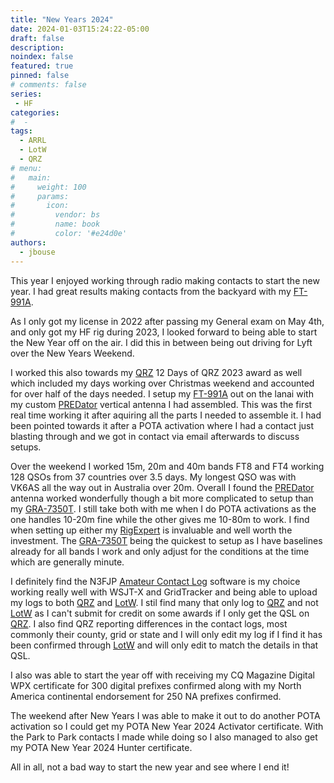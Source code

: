 ```yaml
---
title: "New Years 2024"
date: 2024-01-03T15:24:22-05:00
draft: false
description: 
noindex: false
featured: true
pinned: false
# comments: false
series:
 - HF
categories:
#  - 
tags:
  - ARRL
  - LotW
  - QRZ
# menu:
#   main:
#     weight: 100
#     params:
#       icon:
#         vendor: bs
#         name: book
#         color: '#e24d0e'
authors:
  - jbouse
---
```


This year I enjoyed working through radio making contacts to start
the new year. I had great results making contacts from the backyard
with my [FT-991A].


<!--more-->

As I only got my license in 2022 after passing my General exam on May
4th, and only got my HF rig during 2023, I looked forward to being able
to start the New Year off on the air. I did this in between being out
driving for Lyft over the New Years Weekend.

I worked this also towards my [QRZ] 12 Days of QRZ 2023 award as well
which included my days working over Christmas weekend and accounted for 
over half of the days needed. I setup my [FT-991A] out on the lanai with
my custom [PREDator][PREDATOR] vertical antenna I had assembled. This
was the first real time working it after aquiring all the parts I needed
to assemble it. I had been pointed towards it after a POTA activation
where I had a contact just blasting through and we got in contact via
email afterwards to discuss setups.

Over the weekend I worked 15m, 20m and 40m bands FT8 and FT4 working 128
QSOs from 37 countries over 3.5 days. My longest QSO was with VK6AS all
the way out in Australia over 20m. Overall I found the [PREDator][PREDATOR]
antenna worked wonderfully though a bit more complicated to setup than
my [GRA-7350T]. I still take both with me when I do POTA activations as
the one handles 10-20m fine while the other gives me 10-80m to work. I
find when setting up either my [RigExpert][AA-35 Zoom] is invaluable and
well worth the investment. The [GRA-7350T] being the quickest to setup
as I have baselines already for all bands I work and only adjust for the
conditions at the time which are generally minute.

I definitely find the N3FJP [Amateur Contact Log][ACLog] software is my
choice working really well with WSJT-X and GridTracker and being able to
upload my logs to both [QRZ] and [LotW]. I stil find many that only log
to [QRZ] and not [LotW] as I can't submit for credit on some awards if I
only get the QSL on [QRZ]. I also find QRZ reporting differences in the
contact logs, most commonly their county, grid or state and I will only
edit my log if I find it has been confirmed through [LotW] and will only
edit to match the details in that QSL.

I also was able to start the year off with receiving my CQ Magazine
Digital WPX certificate for 300 digital prefixes confirmed along with my
North America continental endorsement for 250 NA prefixes confirmed.

The weekend after New Years I was able to make it out to do another POTA
activation so I could get my POTA New Year 2024 Activator certificate.
With the Park to Park contacts I made while doing so I also managed to also get my POTA New Year 2024 Hunter certificate.

All in all, not a bad way to start the new year and see where I end it!

[FT-991A]: https://www.yaesu.com/indexVS.cfm?cmd=DisplayProducts&ProdCatID=102&encProdID=490C4A71118AD0F4E825E89D821B73BB "Yaesu FT-991A"
[AA-35 Zoom]: https://rigexpert.com/products/antenna-analyzers/aa-35-zoom/ "RigExpert AA-35 Zoom Antenna Analyzer"
[ACLog]: https://www.n3fjp.com/aclog.html "N3FJP's Amateur Contact Log"
[LotW]: https://lotw.arrl.org/lotwuser/default "ARRL's Logbook of the World"
[QRZ]: https://logbook.qrz.com/ "Logbook by QRZ.com"
[PREDATOR]: https://ve3gam.webqth.com/am-work/predator/predator.html "The PREDator"
[GRA-7350T]: https://www.gabilradio.com/gra-7350t "Gabil Radio GRA-7350T telescopic car antenna"
